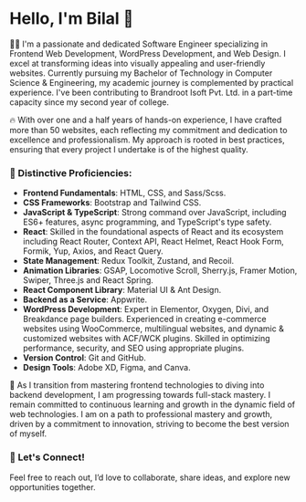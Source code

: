 # Hello, I'm Bilal 👋

👨‍💻 I'm a passionate and dedicated Software Engineer specializing in Frontend Web Development, WordPress Development, and Web Design. I excel at transforming ideas into visually appealing and user-friendly websites. Currently pursuing my Bachelor of Technology in Computer Science & Engineering, my academic journey is complemented by practical experience. I've been contributing to Brandroot Isoft Pvt. Ltd. in a part-time capacity since my second year of college.

🔥 With over one and a half years of hands-on experience, I have crafted more than 50 websites, each reflecting my commitment and dedication to excellence and professionalism. My approach is rooted in best practices, ensuring that every project I undertake is of the highest quality.

### 🌟 Distinctive Proficiencies:
- **Frontend Fundamentals**: HTML, CSS, and Sass/Scss.
- **CSS Frameworks**: Bootstrap and Tailwind CSS.
- **JavaScript & TypeScript**: Strong command over JavaScript, including ES6+ features, async programming, and TypeScript's type safety.
- **React**: Skilled in the foundational aspects of React and its ecosystem including React Router, Context API, React Helmet, React Hook Form, Formik, Yup, Axios, and React Query.
- **State Management**: Redux Toolkit, Zustand, and Recoil.
- **Animation Libraries**: GSAP, Locomotive Scroll, Sherry.js, Framer Motion, Swiper, Three.js and React Spring.
- **React Component Library**: Material UI & Ant Design.
- **Backend as a Service**: Appwrite.
- **WordPress Development**: Expert in Elementor, Oxygen, Divi, and Breakdance page builders. Experienced in creating e-commerce websites using WooCommerce, multilingual websites, and dynamic & customized websites with ACF/WCK plugins. Skilled in optimizing performance, security, and SEO using appropriate plugins.
- **Version Control**: Git and GitHub.
- **Design Tools**: Adobe XD, Figma, and Canva.

🚀 As I transition from mastering frontend technologies to diving into backend development, I am progressing towards full-stack mastery. I remain committed to continuous learning and growth in the dynamic field of web technologies. I am on a path to professional mastery and growth, driven by a commitment to innovation, striving to become the best version of myself.

### 🤝 Let's Connect!
Feel free to reach out, I’d love to collaborate, share ideas, and explore new opportunities together.
